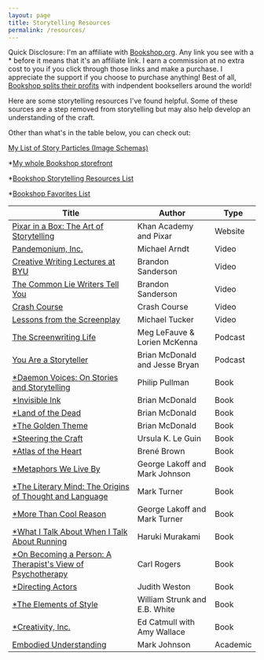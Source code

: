 ```yaml
---
layout: page
title: Storytelling Resources
permalink: /resources/
---
```


<div class="disclosure">
  Quick Disclosure:
  I'm an affiliate with <a href="https://bookshop.org/">Bookshop.org</a>. Any link you see with a * before it means that it's an affiliate link. I earn a commission at no extra cost to you if you click through those links and make a purchase. I appreciate the support if you choose to purchase anything! Best of all, <a href="https://bookshop.org/info/about-us">Bookshop splits their profits</a> with indpendent booksellers around the world!
</div>


Here are some storytelling resources I've found helpful. Some of these sources are a step removed from storytelling but may also help develop an understanding of the craft.

Other than what's in the table below, you can check out:

[My List of Story Particles (Image Schemas)]({{site.baseurl}}/resources/image-schema-list)

<!-- - [Storytelling Dictionary]({{ sit.baseurl }}/resources/dictionary) -->

*[My whole Bookshop storefront](https://bookshop.org/shop/thestoryexplorer)

*[Bookshop Storytelling Resources List](https://bookshop.org/lists/storytelling-resources-the-story-explorer?)

*[Bookshop Favorites List](https://bookshop.org/lists/favorites-the-story-explorer?)


<div class="fancy-table-wrap">
<table id="table-resources" class="fancy-table">

<thead>
  <tr>
    <th class="fancy-table-header">Title</th>
    <th class="fancy-table-header">Author</th>
    <th class="fancy-table-header">Type</th>
  </tr>
</thead>
<tbody>

<!-- -------- -->
<!-- WEBSITES -->
<!-- -------- -->
  <!-- <tr>
    <td class="fancy-table-body"> <a id="story-explorer" href="{{ site.baseurl }}/"> The Story Explorer </a>  : ) </td>
    <td class="fancy-table-body">Alex Gigliotti</td>
    <td class="fancy-table-body">Website</td>
  </tr> -->

  <tr>
    <td class="fancy-table-body"> <a id="pixar-storytelling" href="https://www.khanacademy.org/computing/pixar/storytelling">Pixar in a Box: The Art of Storytelling </a></td>
    <td class="fancy-table-body">Khan Academy and Pixar</td>
    <td class="fancy-table-body">Website</td>
  </tr>


<!-- ----- -->
<!-- VIDEO -->
<!-- ----- -->
  <tr>
    <td class="fancy-table-body"> <a id="arndt-pandemonium" href="http://www.pandemoniuminc.com/">Pandemonium, Inc. </a></td>
    <td class="fancy-table-body">Michael Arndt</td>
    <td class="fancy-table-body">Video</td>
  </tr>

  <tr>
    <td class="fancy-table-body"> <a id="sanderson-lectures" href="https://www.youtube.com/playlist?list=PLSH_xM-KC3Zv-79sVZTTj-YA6IAqh8qeQ">Creative Writing Lectures at BYU</a></td>
    <td class="fancy-table-body">Brandon Sanderson</td>
    <td class="fancy-table-body">Video</td>
  </tr>

  <tr>
    <td class="fancy-table-body"> <a id="sanderson-common-lie" href="https://www.youtube.com/watch?v=oH9sJrAVeC0">The Common Lie Writers Tell You</a></td>
    <td class="fancy-table-body">Brandon Sanderson</td>
    <td class="fancy-table-body">Video</td>
  </tr>  

  <tr>
    <td class="fancy-table-body"> <a id="crash-course" href="https://thecrashcourse.com/">Crash Course</a></td>
    <td class="fancy-table-body">Crash Course</td>
    <td class="fancy-table-body">Video</td>
  </tr>  

  <tr>
    <td class="fancy-table-body"> <a id="lfts" href="https://www.youtube.com/channel/UCErSSa3CaP_GJxmFpdjG9Jw">Lessons from the Screenplay</a></td>
    <td class="fancy-table-body">Michael Tucker</td>
    <td class="fancy-table-body">Video</td>
  </tr>

<!-- ------- -->
<!-- PODCAST -->
<!-- ------- -->
  <tr>
    <td class="fancy-table-body"> <a id = "tsl" href="https://anchor.fm/thescreenwritinglife">The Screenwriting Life </a></td>
    <td class="fancy-table-body">Meg LeFauve & Lorien McKenna</td>
    <td class="fancy-table-body">Podcast</td>
  </tr>

  <tr>
    <td class="fancy-table-body"> <a id = "YAAS" href="https://writeinvisibleink.com/episodes/">You Are a Storyteller </a></td>
    <td class="fancy-table-body">Brian McDonald and Jesse Bryan</td>
    <td class="fancy-table-body">Podcast</td>
  </tr>

<!-- ---- -->
<!-- BOOK -->
<!-- ---- -->
  <tr>
    <td class="fancy-table-body"> <a id="daemon-voices" href="https://bookshop.org/a/88122/9780525562955">*Daemon Voices: On Stories and Storytelling </a></td>
    <td class="fancy-table-body">Philip Pullman</td>
    <td class="fancy-table-body">Book</td>
  </tr>

  <tr>
    <td class="fancy-table-body"> <a id="invisible-ink" href="https://bookshop.org/a/88122/9780998534473">*Invisible Ink</a></td>
    <td class="fancy-table-body">Brian McDonald</td>
    <td class="fancy-table-body">Book</td>
  </tr>

  <tr>
    <td class="fancy-table-body"> <a id="land-of-the-dead" href="https://bookshop.org/a/88122/9781626727311">*Land of the Dead</a></td>
    <td class="fancy-table-body">Brian McDonald</td>
    <td class="fancy-table-body">Book</td>
  </tr>

  <tr>
    <td class="fancy-table-body"> <a id="golden-theme" href="https://bookshop.org/a/88122/9780998534411">*The Golden Theme</a></td>
    <td class="fancy-table-body">Brian McDonald</td>
    <td class="fancy-table-body">Book</td>
  </tr>

  <tr>
    <td class="fancy-table-body"> <a id="steering-the-craft" href="https://bookshop.org/a/88122/9780544611610">*Steering the Craft</a></td>
    <td class="fancy-table-body">Ursula K. Le Guin</td>
    <td class="fancy-table-body">Book</td>
  </tr>

  <tr>
    <td class="fancy-table-body"> <a id="brown-atlas" href="https://bookshop.org/a/88122/9780399592553">*Atlas of the Heart </a></td>
    <td class="fancy-table-body">Bren&eacute; Brown</td>
    <td class="fancy-table-body">Book</td>
  </tr>

  <tr>
    <td class="fancy-table-body"> <a id = "mwlb" href="https://bookshop.org/a/88122/9780226468013">*Metaphors We Live By</a></td>
    <td class="fancy-table-body">George Lakoff and Mark Johnson</td>
    <td class="fancy-table-body">Book</td>
  </tr>

  <tr>
    <td class="fancy-table-body"> <a id="literary-mind" href="https://bookshop.org/a/88122/9780195126679">*The Literary Mind: The Origins of Thought and Language</a></td>
    <td class="fancy-table-body">Mark Turner</td>
    <td class="fancy-table-body">Book</td>
  </tr>

  <tr>
    <td class="fancy-table-body"> <a id="mtcr" href="https://bookshop.org/a/88122/9780226468129">*More Than Cool Reason</a></td>
    <td class="fancy-table-body">George Lakoff and Mark Turner</td>
    <td class="fancy-table-body">Book</td>
  </tr>

  <tr>
    <td class="fancy-table-body"> <a id="murakami-running" href="https://bookshop.org/a/88122/9780307389831">*What I Talk About When I Talk About Running</a></td>
    <td class="fancy-table-body">Haruki Murakami</td>
    <td class="fancy-table-body">Book</td>
  </tr>

  <tr>
    <td class="fancy-table-body"> <a id="becoming-a-person" href="https://bookshop.org/a/88122/9780395755310">*On Becoming a Person: A Therapist's View of Psychotherapy</a></td>
    <td class="fancy-table-body">Carl Rogers</td>
    <td class="fancy-table-body">Book</td>
  </tr>

  <tr>
    <td class="fancy-table-body"> <a id="directing-actors" href="https://bookshop.org/a/88122/9781615933211">*Directing Actors</a></td>
    <td class="fancy-table-body">Judith Weston</td>
    <td class="fancy-table-body">Book</td>
  </tr>

  <tr>
    <td class="fancy-table-body"> <a id="elements-of-style" href="https://bookshop.org/a/88122/9780205313426">*The Elements of Style</a></td>
    <td class="fancy-table-body">William Strunk and E.B. White</td>
    <td class="fancy-table-body">Book</td>
  </tr>

  <tr>
    <td class="fancy-table-body"> <a id="creativity-inc" href="https://bookshop.org/a/88122/9780593594643">*Creativity, Inc.</a></td>
    <td class="fancy-table-body">Ed Catmull with Amy Wallace</td>
    <td class="fancy-table-body">Book</td>
  </tr>

<!-- -------- -->
<!-- ACADEMIC -->
<!-- -------- -->

  <tr>
    <td class="fancy-table-body"> <a id="johnson-embodied-understanding" href="https://www.frontiersin.org/articles/10.3389/fpsyg.2015.00875/full">Embodied Understanding</a></td>
    <td class="fancy-table-body">Mark Johnson</td>
    <td class="fancy-table-body">Academic</td>
  </tr>
  
</tbody>
</table>
</div>

<!-- Table sort function from https://www.tablesgenerator.com/html_tables#  -->
<script charset="utf-8">
var FancyTableSort=window.FancyTableSort||function(n){"use strict";function r(n){return n?n.length:0}function t(n,t,e,o=0){for(e=r(n);o<e;++o)t(n[o],o)}function e(n){return n.split("").reverse().join("")}function o(n){var e=n[0];return t(n,function(n){for(;!n.startsWith(e);)e=e.substring(0,r(e)-1)}),r(e)}function u(n,r,e=[]){return t(n,function(n){r(n)&&e.push(n)}),e}var a=parseFloat;function i(n,r){return function(t){var e="";return t.replace(n,function(n,t,o){return e=t.replace(r,"")+"."+(o||"").substring(1)}),a(e)}}var s=i(/^(?:\s*)([+-]?(?:\d+)(?:,\d{3})*)(\.\d*)?$/g,/,/g),c=i(/^(?:\s*)([+-]?(?:\d+)(?:\.\d{3})*)(,\d*)?$/g,/\./g);function f(n){var t=a(n);return!isNaN(t)&&r(""+t)+1>=r(n)?t:NaN}function d(n){var e=[],o=n;return t([f,s,c],function(u){var a=[],i=[];t(n,function(n,r){r=u(n),a.push(r),r||i.push(n)}),r(i)<r(o)&&(o=i,e=a)}),r(u(o,function(n){return n==o[0]}))==r(o)?e:[]}function v(n){if("TABLE"==n.nodeName){for(var a=function(r){var e,o,u=[],a=[];return function n(r,e){e(r),t(r.childNodes,function(r){n(r,e)})}(n,function(n){"TR"==(o=n.nodeName)?(e=[],u.push(e),a.push(n)):"TD"!=o&&"TH"!=o||e.push(n)}),[u,a]}(),i=a[0],s=a[1],c=r(i),f=c>1&&r(i[0])<r(i[1])?1:0,v=f+1,p=i[f],h=r(p),l=[],g=[],N=[],m=v;m<c;++m){for(var T=0;T<h;++T){r(g)<h&&g.push([]);var C=i[m][T],L=C.textContent||C.innerText||"";g[T].push(L.trim())}N.push(m-v)}t(p,function(n,t){l[t]=0;var a=n.classList;a.add("fancy-table-sort-header"),n.addEventListener("click",function(){var n=l[t];!function(){for(var n=0;n<h;++n){var r=p[n].classList;r.remove("fancy-table-sort-asc"),r.remove("fancy-table-sort-desc"),l[n]=0}}(),(n=1==n?-1:+!n)&&a.add(n>0?"fancy-table-sort-asc":"fancy-table-sort-desc"),l[t]=n;var i,f=g[t],m=function(r,t){return n*f[r].localeCompare(f[t])||n*(r-t)},T=function(n){var t=d(n);if(!r(t)){var u=o(n),a=o(n.map(e));t=d(n.map(function(n){return n.substring(u,r(n)-a)}))}return t}(f);(r(T)||r(T=r(u(i=f.map(Date.parse),isNaN))?[]:i))&&(m=function(r,t){var e=T[r],o=T[t],u=isNaN(e),a=isNaN(o);return u&&a?0:u?-n:a?n:e>o?n:e<o?-n:n*(r-t)});var C,L=N.slice();L.sort(m);for(var E=v;E<c;++E)(C=s[E].parentNode).removeChild(s[E]);for(E=v;E<c;++E)C.appendChild(s[v+L[E-v]])})})}}n.addEventListener("DOMContentLoaded",function(){for(var t=n.getElementsByClassName("fancy-table"),e=0;e<r(t);++e)try{v(t[e])}catch(n){}})}(document)
</script>
